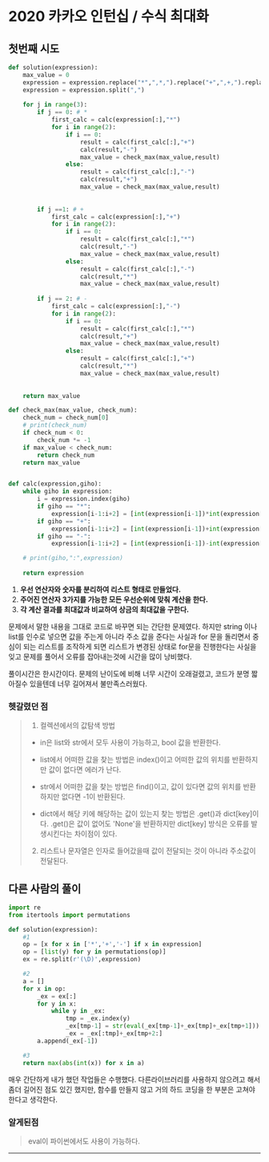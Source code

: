 # 2020 카카오 인턴십 / 수식 최대화

## 첫번째 시도

```python
def solution(expression):
    max_value = 0
    expression = expression.replace("*",",*,").replace("+",",+,").replace("-",",-,")
    expression = expression.split(",")
    
    for j in range(3):
        if j == 0: # *
            first_calc = calc(expression[:],"*")
            for i in range(2):
                if i == 0:
                    result = calc(first_calc[:],"+")
                    calc(result,"-")
                    max_value = check_max(max_value,result)
                else:
                    result = calc(first_calc[:],"-")
                    calc(result,"+")
                    max_value = check_max(max_value,result)
                    
        
        if j ==1: # +
            first_calc = calc(expression[:],"+")
            for i in range(2):
                if i == 0:
                    result = calc(first_calc[:],"*")
                    calc(result,"-")
                    max_value = check_max(max_value,result)
                else:
                    result = calc(first_calc[:],"-")
                    calc(result,"*")
                    max_value = check_max(max_value,result)
            
        if j == 2: # -
            first_calc = calc(expression[:],"-")
            for i in range(2):
                if i == 0:
                    result = calc(first_calc[:],"*")
                    calc(result,"+")
                    max_value = check_max(max_value,result)
                else:
                    result = calc(first_calc[:],"+")
                    calc(result,"*")
                    max_value = check_max(max_value,result)
    
    
    return max_value

def check_max(max_value, check_num):
    check_num = check_num[0]
    # print(check_num)
    if check_num < 0:
        check_num *= -1
    if max_value < check_num:
        return check_num
    return max_value


def calc(expression,giho):
    while giho in expression:
        i = expression.index(giho)
        if giho == "*":
            expression[i-1:i+2] = [int(expression[i-1])*int(expression[i+1])]
        if giho == "+":
            expression[i-1:i+2] = [int(expression[i-1])+int(expression[i+1])]
        if giho == "-":
            expression[i-1:i+2] = [int(expression[i-1])-int(expression[i+1])]

    # print(giho,":",expression)
    
    return expression
```

1. __우선 연산자와 숫자를 분리하여 리스트 형태로 만들었다.__
2. __주어진 연산자 3가지를 가능한 모든 우선순위에 맞춰 계산을 한다.__ 
3. __각 계산 결과를 최대값과 비교하여 상금의 최대값을 구한다.__

문제에서 말한 내용을 그대로 코드로 바꾸면 되는 간단한 문제였다.
하지만 string 이나 list를 인수로 넣으면 값을 주는게 아니라 주소 값을 준다는 사실과 for 문을 돌리면서 중심이 되는 리스트를 조작하게 되면 리스트가 변경된 상태로 for문을 진행한다는 사실을 잊고 문제를 풀어서 오류를 잡아내는것에 시간을 많이 낭비했다.

풀이시간은 한시간이다. 문제의 난이도에 비해 너무 시간이 오래걸렸고, 코드가 분명 짧아질수 있을텐데 너무 길어져서 불만족스러웠다.

### 헷갈렸던 점

> 1. 컬렉션에서의 값탐색 방법
>
> * in은 list와 str에서 모두 사용이 가능하고, bool 값을 반환한다.
>
> * list에서 어떠한 값을 찾는 방법은 index()이고 어떠한 값의 위치를 반환하지만 값이 없다면 에러가 난다.
> * str에서 어떠한 값을 찾는 방법은 find()이고, 값이 있다면 값의 위치를 반환하지만 없다면 -1이 반환된다.
> *  dict에서 해당 키에 해당하는 값이 있는지 찾는 방법은 .get()과 dict[key]이다. .get()은 값이 없어도 'None'을 반환하지만 dict[key] 방식은 오류를 발생시킨다는 차이점이 있다.
>
> 2. 리스트나 문자열은 인자로 들어갔을때 값이 전달되는 것이 아니라 주소값이 전달된다.



## 다른 사람의 풀이

```python
import re
from itertools import permutations

def solution(expression):
    #1
    op = [x for x in ['*','+','-'] if x in expression]
    op = [list(y) for y in permutations(op)]
    ex = re.split(r'(\D)',expression)

    #2
    a = []
    for x in op:
        _ex = ex[:]
        for y in x:
            while y in _ex:
                tmp = _ex.index(y)
                _ex[tmp-1] = str(eval(_ex[tmp-1]+_ex[tmp]+_ex[tmp+1]))
                _ex = _ex[:tmp]+_ex[tmp+2:]
        a.append(_ex[-1])

    #3
    return max(abs(int(x)) for x in a)
```

매우 간단하게 내가 했던 작업들은 수행했다. 다른라이브러리를 사용하지 않으려고 해서 좀더 길어진 점도 있긴 했지만, 함수를 만들지 않고 거의 하드 코딩을 한 부분은 고쳐야 한다고 생각한다.



### 알게된점

> eval이 파이썬에서도 사용이 가능하다.





___





